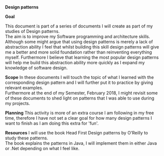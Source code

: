 **Design patterns**

**Goal**

This document is part of a series of documents I will create as part of my studies of Design patterns.    
The aim is to improve my Software programming and architecture skills.  
Although some might argue that using design patterns is merely a lack of abstraction ability I feel that whilst building this skill design patterns will give me a better and more solid foundation rather than   reinventing everything myself. Furthermore I believe that learning the most popular design patterns will help me build this abstraction ability more quickly as I expand my knowledge of software design.  

**Scope**
In these documents I will touch the topic of what I learned with the corresponding design pattern and I will further put it to practice by giving relevant examples.  
Furthermore at the end of my Semester, February 2018, I might revisit some of these documents to shed light on patterns that I was able to use during my projects.  

**Planning**
This activity is more of an extra course I am following in my free time, therefore I have not set a clear goal for how many design patterns I want to finish as I am doing this extra for 'fun'.  

**Resources**
I will use the book Head First Design patterns by O'Reilly to study these patterns.  
The book explains the patterns in Java, I will implement them in either Java or .Net depending on what I feel like.
